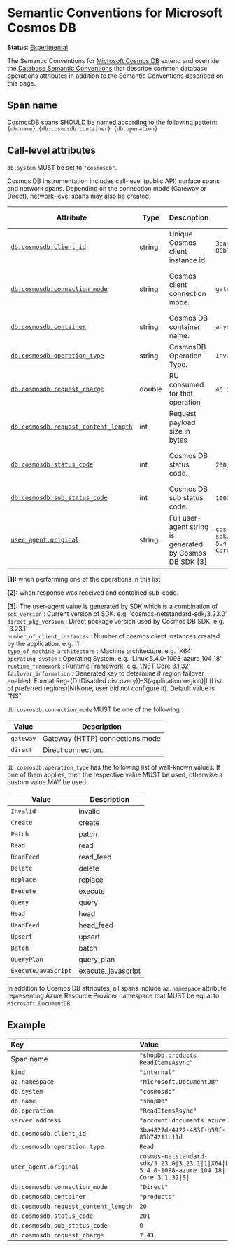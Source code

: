 <!--- Hugo front matter used to generate the website version of this page:
linkTitle: Cosmos DB
--->

# Semantic Conventions for Microsoft Cosmos DB

**Status**: [Experimental][DocumentStatus]

The Semantic Conventions for [Microsoft Cosmos DB](https://azure.microsoft.com/products/cosmos-db/)
extend and override the [Database Semantic Conventions](database-spans.md)
that describe common database operations attributes in addition to the Semantic Conventions
described on this page.

## Span name

CosmosDB spans SHOULD be named according to the following pattern: `{db.name}.{db.cosmosdb.container} {db.operation}`

## Call-level attributes

`db.system` MUST be set to `"cosmosdb"`.

Cosmos DB instrumentation includes call-level (public API) surface spans and network spans. Depending on the connection mode (Gateway or Direct), network-level spans may also be created.

<!-- semconv db.cosmosdb(full,tag=call-level-tech-specific) -->
| Attribute  | Type | Description  | Examples  | Requirement Level |
|---|---|---|---|---|
| [`db.cosmosdb.client_id`](../attributes-registry/db.md) | string | Unique Cosmos client instance id. | `3ba4827d-4422-483f-b59f-85b74211c11d` | Recommended |
| [`db.cosmosdb.connection_mode`](../attributes-registry/db.md) | string | Cosmos client connection mode. | `gateway` | Conditionally Required: if not `direct` (or pick gw as default) |
| [`db.cosmosdb.container`](../attributes-registry/db.md) | string | Cosmos DB container name. | `anystring` | Conditionally Required: if available |
| [`db.cosmosdb.operation_type`](../attributes-registry/db.md) | string | CosmosDB Operation Type. | `Invalid` | Conditionally Required: [1] |
| [`db.cosmosdb.request_charge`](../attributes-registry/db.md) | double | RU consumed for that operation | `46.18`; `1.0` | Conditionally Required: when available |
| [`db.cosmosdb.request_content_length`](../attributes-registry/db.md) | int | Request payload size in bytes |  | Recommended |
| [`db.cosmosdb.status_code`](../attributes-registry/db.md) | int | Cosmos DB status code. | `200`; `201` | Conditionally Required: if response was received |
| [`db.cosmosdb.sub_status_code`](../attributes-registry/db.md) | int | Cosmos DB sub status code. | `1000`; `1002` | Conditionally Required: [2] |
| [`user_agent.original`](../attributes-registry/user-agent.md) | string | Full user-agent string is generated by Cosmos DB SDK [3] | `cosmos-netstandard-sdk/3.23.0\|3.23.1\|1\|X64\|Linux 5.4.0-1098-azure 104 18\|.NET Core 3.1.32\|S\|` | Recommended |

**[1]:** when performing one of the operations in this list

**[2]:** when response was received and contained sub-code.

**[3]:** The user-agent value is generated by SDK which is a combination of<br> `sdk_version` : Current version of SDK. e.g. 'cosmos-netstandard-sdk/3.23.0'<br> `direct_pkg_version` : Direct package version used by Cosmos DB SDK. e.g. '3.23.1'<br> `number_of_client_instances` : Number of cosmos client instances created by the application. e.g. '1'<br> `type_of_machine_architecture` : Machine architecture. e.g. 'X64'<br> `operating_system` : Operating System. e.g. 'Linux 5.4.0-1098-azure 104 18'<br> `runtime_framework` : Runtime Framework. e.g. '.NET Core 3.1.32'<br> `failover_information` : Generated key to determine if region failover enabled.
   Format Reg-{D (Disabled discovery)}-S(application region)|L(List of preferred regions)|N(None, user did not configure it).
   Default value is "NS".

`db.cosmosdb.connection_mode` MUST be one of the following:

| Value  | Description |
|---|---|
| `gateway` | Gateway (HTTP) connections mode |
| `direct` | Direct connection. |

`db.cosmosdb.operation_type` has the following list of well-known values. If one of them applies, then the respective value MUST be used, otherwise a custom value MAY be used.

| Value  | Description |
|---|---|
| `Invalid` | invalid |
| `Create` | create |
| `Patch` | patch |
| `Read` | read |
| `ReadFeed` | read_feed |
| `Delete` | delete |
| `Replace` | replace |
| `Execute` | execute |
| `Query` | query |
| `Head` | head |
| `HeadFeed` | head_feed |
| `Upsert` | upsert |
| `Batch` | batch |
| `QueryPlan` | query_plan |
| `ExecuteJavaScript` | execute_javascript |
<!-- endsemconv -->

In addition to Cosmos DB attributes, all spans include
`az.namespace` attribute representing Azure Resource Provider namespace that MUST be equal to `Microsoft.DocumentDB`.

## Example

| Key                                  | Value |
|:-------------------------------------| :------------------- |
| Span name                            | `"shopDb.products ReadItemsAsync"` |
| `kind`                               | `"internal"` |
| `az.namespace`                       | `"Microsoft.DocumentDB"` |
| `db.system`                          | `"cosmosdb"` |
| `db.name`                            | `"shopDb"` |
| `db.operation`                       | `"ReadItemsAsync"` |
| `server.address`                     | `"account.documents.azure.com"` |
| `db.cosmosdb.client_id`              | `3ba4827d-4422-483f-b59f-85b74211c11d` |
| `db.cosmosdb.operation_type`         | `Read` |
| `user_agent.original`                | `cosmos-netstandard-sdk/3.23.0\|3.23.1\|1\|X64\|Linux 5.4.0-1098-azure 104 18\|.NET Core 3.1.32\|S\|` |
| `db.cosmosdb.connection_mode`        | `"Direct"` |
| `db.cosmosdb.container`              | `"products"` |
| `db.cosmosdb.request_content_length` | `20` |
| `db.cosmosdb.status_code`            | `201` |
| `db.cosmosdb.sub_status_code`        | `0` |
| `db.cosmosdb.request_charge`         | `7.43` |

[DocumentStatus]: https://github.com/open-telemetry/opentelemetry-specification/tree/v1.26.0/specification/document-status.md
